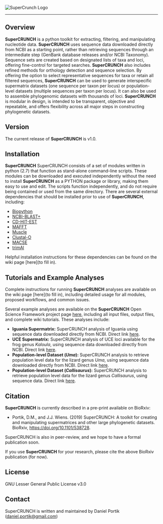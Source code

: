 ![SuperCrunch Logo](https://github.com/dportik/SuperCRUNCH/blob/master/docs/SuperCRUNCH_Logo.png)

---------------

## Overview

**SuperCRUNCH** is a python toolkit for extracting, filtering, and manipulating nucleotide data. **SuperCRUNCH** uses sequence data downloaded directly from NCBI as a starting point, rather than retrieving sequences through an intermediate step (GenBank database releases and/or NCBI Taxonomy). Sequence sets are created based on designated lists of taxa and loci, offering fine-control for targeted searches. **SuperCRUNCH** also includes refined methods for orthology detection and sequence selection. By offering the option to select representative sequences for taxa or retain all filtered sequences, **SuperCRUNCH** can be used to generate interspecific supermatrix datasets (one sequence per taxon per locus) or population-level datasets (multiple sequences per taxon per locus). It can also be used to assemble phylogenomic datasets with thousands of loci. **SuperCRUNCH** is modular in design, is intended to be transparent, objective and repeatable, and offers flexibility across all major steps in constructing phylogenetic datasets. 

## Version

The current release of **SuperCRUNCH** is v1.0.

## Installation

**SuperCRUNCH** SuperCRUNCH consists of a set of modules written in python (2.7) that function as stand-alone command-line scripts. These modules can be downloaded and executed independently without the need to install **SuperCRUNCH** as a PYTHON package or library, making them easy to use and edit. The scripts function independently, and do not require being contained or used from the same directory. There are several external dependencies that should be installed prior to use of **SuperCRUNCH**, including:

+ [Biopython](https://biopython.org/)
+ [NCBI-BLAST+](https://blast.ncbi.nlm.nih.gov/Blast.cgi?CMD=Web&PAGE_TYPE=BlastDocs&DOC_TYPE=Download)
+ [CD-HIT-EST](http://weizhongli-lab.org/cd-hit/)
+ [MAFFT](https://mafft.cbrc.jp/alignment/software/)
+ [Muscle](https://www.drive5.com/muscle/)
+ [Clustal-O](http://www.clustal.org/omega/)
+ [MACSE](https://bioweb.supagro.inra.fr/macse/)
+ [trimAl](http://trimal.cgenomics.org/)

Helpful installation instructions for these dependencies can be found on the wiki page [here](to fill in).


## Tutorials and Example Analyses

Complete instructions for running **SuperCRUNCH** analyses are available on the wiki page [here](to fill in), including detailed usage for all modules, proposed workflows, and common issues.

Several example analyses are available on the **SuperCRUNCH** Open Science Framework project page [here](https://osf.io/bpt94/), including all input files, output files, and complete wiki tutorials. These analyses include:

+ **Iguania Supermatrix:** SuperCRUNCH analysis of Iguania using sequence data downloaded directly from NCBI. Direct link [here](https://osf.io/vsu5k/).
+ **UCE Supermatrix:** SuperCRUNCH analysis of UCE loci available for the frog genus *Kaloula*, using sequence data downloaded directly from NCBI. Direct link [here](https://osf.io/5rey2/).
+ **Population-level Dataset (*Uma*):** SuperCRUNCH analysis to retrieve population level data for the lizard genus *Uma*, using sequence data downloaded directly from NCBI. Direct link [here](https://osf.io/49wz3/).
+ **Population-level Dataset (*Callisaurus*):** SuperCRUNCH analysis to retrieve population level data for the lizard genus *Callisaurus*, using sequence data. Direct link [here](https://osf.io/6bwhf/).


## Citation

**SuperCRUNCH** is currently described in a pre-print available on BioRxiv:

+ Portik, D.M., and J.J. Wiens. (2019) SuperCRUNCH: A toolkit for creating and manipulating supermatrices and other large phylogenetic datasets. BioRxiv, https://doi.org/10.1101/538728.

SuperCRUNCH is also in peer-review, and we hope to have a formal publication soon. 

If you use **SuperCRUNCH** for your research, please cite the above BioRxiv publication (for now).

## License

GNU Lesser General Public License v3.0

## Contact

SuperCRUNCH is written and maintained by Daniel Portik (daniel.portik@gmail.com)
